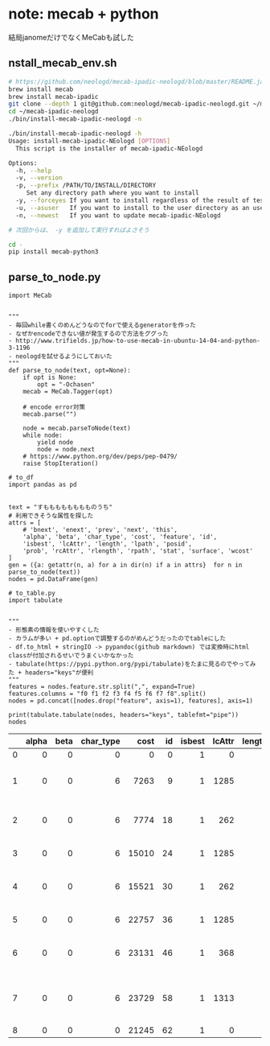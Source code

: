 # note: mecab + python
結局janomeだけでなくMeCabも試した

## nstall_mecab_env.sh
```bash
# https://github.com/neologd/mecab-ipadic-neologd/blob/master/README.ja.md
brew install mecab
brew install mecab-ipadic
git clone --depth 1 git@github.com:neologd/mecab-ipadic-neologd.git ~/mecab-ipadic-neologd
cd ~/mecab-ipadic-neologd
./bin/install-mecab-ipadic-neologd -n

./bin/install-mecab-ipadic-neologd -h
Usage: install-mecab-ipadic-NEologd [OPTIONS]
  This script is the installer of mecab-ipadic-NEologd

Options:
  -h, --help
  -v, --version
  -p, --prefix /PATH/TO/INSTALL/DIRECTORY
     Set any directory path where you want to install
  -y, --forceyes If you want to install regardless of the result of test
  -u, --asuser   If you want to install to the user directory as an user
  -n, --newest   If you want to update mecab-ipadic-NEologd

# 次回からは、 -y を追加して実行すればよさそう

cd -
pip install mecab-python3
```

## parse_to_node.py
```py3
import MeCab


"""
- 毎回while書くのめんどうなのでforで使えるgeneratorを作った
- なぜかencodeできない値が発生するので方法をググった
- http://www.trifields.jp/how-to-use-mecab-in-ubuntu-14-04-and-python-3-1196
- neologdを試せるようにしておいた
"""
def parse_to_node(text, opt=None):
    if opt is None:
        opt = "-Ochasen"
    mecab = MeCab.Tagger(opt)

    # encode error対策
    mecab.parse("")

    node = mecab.parseToNode(text)
    while node:
        yield node
        node = node.next
    # https://www.python.org/dev/peps/pep-0479/
    raise StopIteration()

# to_df
import pandas as pd


text = "すもももももももものうち"
# 利用できそうな属性を探した
attrs = [
    # 'bnext', 'enext', 'prev', 'next', 'this',
    'alpha', 'beta', 'char_type', 'cost', 'feature', 'id',
    'isbest', 'lcAttr', 'length', 'lpath', 'posid',
    'prob', 'rcAttr', 'rlength', 'rpath', 'stat', 'surface', 'wcost'
]
gen = ({a: getattr(n, a) for a in dir(n) if a in attrs}  for n in parse_to_node(text))
nodes = pd.DataFrame(gen)

# to_table.py
import tabulate


"""
- 形態素の情報を使いやすくした
- カラムが多い + pd.optionで調整するのがめんどうだったのでtableにした
- df.to_html + stringIO -> pypandoc(github markdown) では変換時にhtml classが付加されるせいでうまくいかなかった
- tabulate(https://pypi.python.org/pypi/tabulate)をたまに見るのでやってみた + headers="keys"が便利
"""
features = nodes.feature.str.split(",", expand=True)
features.columns = "f0 f1 f2 f3 f4 f5 f6 f7 f8".split()
nodes = pd.concat([nodes.drop("feature", axis=1), features], axis=1)

print(tabulate.tabulate(nodes, headers="keys", tablefmt="pipe"))
nodes
```

|    |   alpha |   beta |   char_type |   cost |   id |   isbest |   lcAttr |   length |   lpath |   posid |   prob |   rcAttr |   rlength |   rpath |   stat | surface   |   wcost | f0      | f1   | f2   | f3   | f4   | f5   | f6   | f7   | f8   |
|---:|--------:|-------:|------------:|-------:|-----:|---------:|---------:|---------:|--------:|--------:|-------:|---------:|----------:|--------:|-------:|:----------|--------:|:--------|:-----|:-----|:-----|:-----|:-----|:-----|:-----|:-----|
|  0 |       0 |      0 |           0 |      0 |    0 |        1 |        0 |        0 |         |       0 |      0 |        0 |         0 |         |      2 |           |       0 | BOS/EOS | *    | *    | *    | *    | *    | *    | *    | *    |
|  1 |       0 |      0 |           6 |   7263 |    9 |        1 |     1285 |        9 |         |      38 |      0 |     1285 |         9 |         |      0 | すもも       |    7546 | 名詞      | 一般   | *    | *    | *    | *    | すもも  | スモモ  | スモモ  |
|  2 |       0 |      0 |           6 |   7774 |   18 |        1 |      262 |        3 |         |      16 |      0 |      262 |         3 |         |      0 | も         |    4669 | 助詞      | 係助詞  | *    | *    | *    | *    | も    | モ    | モ    |
|  3 |       0 |      0 |           6 |  15010 |   24 |        1 |     1285 |        6 |         |      38 |      0 |     1285 |         6 |         |      0 | もも        |    7219 | 名詞      | 一般   | *    | *    | *    | *    | もも   | モモ   | モモ   |
|  4 |       0 |      0 |           6 |  15521 |   30 |        1 |      262 |        3 |         |      16 |      0 |      262 |         3 |         |      0 | も         |    4669 | 助詞      | 係助詞  | *    | *    | *    | *    | も    | モ    | モ    |
|  5 |       0 |      0 |           6 |  22757 |   36 |        1 |     1285 |        6 |         |      38 |      0 |     1285 |         6 |         |      0 | もも        |    7219 | 名詞      | 一般   | *    | *    | *    | *    | もも   | モモ   | モモ   |
|  6 |       0 |      0 |           6 |  23131 |   46 |        1 |      368 |        3 |         |      24 |      0 |      368 |         3 |         |      0 | の         |    4816 | 助詞      | 連体化  | *    | *    | *    | *    | の    | ノ    | ノ    |
|  7 |       0 |      0 |           6 |  23729 |   58 |        1 |     1313 |        6 |         |      66 |      0 |     1313 |         6 |         |      0 | うち        |    5796 | 名詞      | 非自立  | 副詞可能 | *    | *    | *    | うち   | ウチ   | ウチ   |
|  8 |       0 |      0 |           0 |  21245 |   62 |        1 |        0 |        0 |         |       0 |      0 |        0 |         0 |         |      3 |           |       0 | BOS/EOS | *    | *    | *    | *    | *    | *    | *    | *    |
